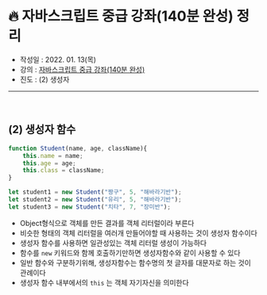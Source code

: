 # 🔥 자바스크립트 중급 강좌(140분 완성) 정리

- 작성일 : 2022. 01. 13(목)
- 강의 : <a href="https://youtu.be/4_WLS9Lj6n4">자바스크립트 중급 강좌(140분 완성)</a>
- 진도 : (2) 생성자

<hr>
<br>

## (2) 생성자 함수
```javascript
function Student(name, age, className){
    this.name = name;
    this.age = age;
    this.class = className;
}

let student1 = new Student("짱구", 5, "해바라기반");
let student2 = new Student("유리", 5, "해바라기반");
let student3 = new Student("치타", 7, "장미반");
```
- Object형식으로 객체를 만든 결과를 객체 리터럴이라 부른다 
- 비슷한 형태의 객체 리터럴을 여러개 만들어야할 때 사용하는 것이 생성자 함수이다 
- 생성자 함수를 사용하면 일관성있는 객체 리터럴 생성이 가능하다
- 함수를 `new` 키워드와 함께 호출하기만하면 생성자함수와 같이 사용할 수 있다
- 일반 함수와 구분하기위해, 생성자함수는 함수명의 첫 글자를 대문자로 하는 것이 관례이다 
- 생성자 함수 내부에서의 `this` 는 객체 자기자신을 의미한다
